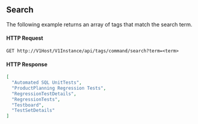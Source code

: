 ## Search

The following example returns an array of tags that match the search term.

#### HTTP Request

`GET http://V1Host/V1Instance/api/tags/command/search?term=<term>`

#### HTTP Response

```json
[
  "Automated SQL UnitTests",
  "ProductPlanning Regression Tests",
  "RegressionTestDetails",
  "RegressionTests",
  "Testboard",
  "TestSetDetails"
]
```